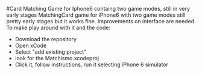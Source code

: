 #Card Matching Game for Iphone6 containg two game modes, still in very early stages
MatchingCard game for iPhone6 with two game modes still pretty early stages but it works fine. Improvements on interface are needed.
To make play around with it and the code:
- Download the repository
- Open xCode
- Select "add existing project"
- look for the Matchismo.xcodeproj
- Click it, follow instructions, run it selecting iPhone 6 simulator
